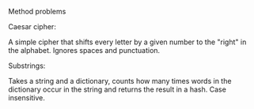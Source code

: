 Method problems

Caesar cipher:

A simple cipher that shifts every letter by a given number to the "right" in the alphabet.
Ignores spaces and punctuation.

Substrings:

Takes a string and a dictionary, counts how many times words in the dictionary occur
in the string and returns the result in a hash. Case insensitive.
